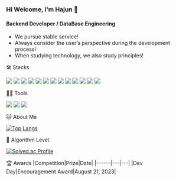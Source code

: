 ### Hi Welcome, i'm Hajun 👋

#### Backend Developer / DataBase Engineering
- We pursue stable service!
- Always consider the user’s perspective during the development process!
- When studying technology, we also study principles!


🛠️ Stacks

<img src="https://img.shields.io/badge/Python-181717?style=flat-square&logo=Python&logoColor=white"/> <img src="https://img.shields.io/badge/Redis-181717?style=flat-square&logo=Redis&logoColor=red"/> <img src="https://img.shields.io/badge/MySql-181717?style=flat-square&logo=MySql&logoColor=white"/> 
<img src="https://img.shields.io/badge/PostgreSQL-181717?style=flat-square&logo=PostgreSQL&logoColor=white"/> <img src="https://img.shields.io/badge/Spring-181717?style=flat-square&logo=Spring&logoColor=white"/> <img src="https://img.shields.io/badge/C++-181717?style=flat-square&logo=C++&logoColor=white"/> <img src="https://img.shields.io/badge/jAVA-181717?style=flat-square&logo=JAVA&logoColor=white"/> <img src="https://img.shields.io/badge/Spring Security-181717?style=flat-square&logo=Spring Security&logoColor=white"/> <img src="https://img.shields.io/badge/Amazon%20EC2-181717?style=flat-square&logo=Amazon%20EC2&logoColor=white"/> <img src="https://img.shields.io/badge/Amazon%20S3-181717?style=flat-square&logo=Amazon%20S3&logoColor=white"/> <img src="https://img.shields.io/badge/GitHub-181717?style=flat-square&logo=GitHub&logoColor=white"/> <img src="https://img.shields.io/badge/QueryDSL-181717?style=flat-square&logo=QueryDSL&logoColor=white"/> <img src="https://img.shields.io/badge/MyBatis-181717?style=flat-square&logo=MyBatis&logoColor=white"/> 



💪🏼 Tools 

<img src="https://img.shields.io/badge/GitHub-181717?style=flat-square&logo=GitHub&logoColor=white"/>  <img src="https://img.shields.io/badge/Anaconda-44A833?style=flat-square&logo=Anaconda&logoColor=white"/> <img src="https://img.shields.io/badge/IntelliJ IDEA-000000?style=flat-square&logo=IntelliJ IDEA&logoColor=white"/> 


🐱 About Me

[![Top Langs](https://github-readme-stats.vercel.app/api/top-langs/?username=developer-hajun)](https://github.com/anuraghazra/github-readme-stats)

🏅 Algorithm Level. 

[![Solved.ac Profile](http://mazassumnida.wtf/api/v2/generate_badge?boj=dlgkwns8828)](https://solved.ac/dlgkwns8828/)  


🏆 Awards
|Competition|Prize|Date|
|------|---|---|
|Dev Day|Encouragement Award|August 21, 2023|


